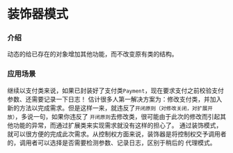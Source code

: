 # 装饰器模式

### 介绍
动态的给已存在的对象增加其他功能，而不改变原有类的结构。

### 应用场景
继续以支付类来说，如果已封装好了支付类`Payment`，现在要求支付之前校验支付参数、还需要记录一下日志！
估计很多人第一解决方案为：修改支付类，并加入新的方法以完成需求。但是这样一来，就违反了`开闭原则（对修改关闭，对扩展开放）`，多说一句，如果你违反了
`开闭原则`去修改类，很可能由于此次的修改而引起其他功能的异常，而通过扩展类来实现需求就没有这样的担心了。
通过装饰模式，就可以很方便的完成此次需求。从控制权方面来说，装饰器是将控制权交予调用者的，调用者可以选择是否需要检测参数、记录日志，区别于稍后的
代理模式。